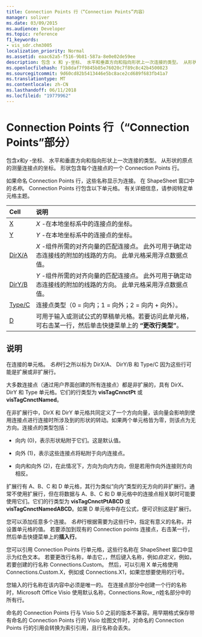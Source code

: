 ```yaml
---
title: Connection Points 行（“Connection Points”内容）
manager: soliver
ms.date: 03/09/2015
ms.audience: Developer
ms.topic: reference
f1_keywords:
- vis_sdr.chm3005
localization_priority: Normal
ms.assetid: eaac62a5-f516-9b81-587a-8e0e02de59ee
description: 包含 x 和 y-坐标、 水平和垂直方向和指向形状上一次连接的类型。 从形状的原点的测量连接点的坐标。 形状包含每个连接点的一个 Connection Points 行。
ms.openlocfilehash: f1b8daf7f9845b85e76020c7f89c8c42b4500823
ms.sourcegitcommit: 9d60cd82b5413446e5bc8ace2cd689f683fb41a7
ms.translationtype: MT
ms.contentlocale: zh-CN
ms.lasthandoff: 06/11/2018
ms.locfileid: "19779962"
---
```

# <a name="connection-points-row-connection-points-section"></a>Connection Points 行（“Connection Points”部分）

包含*x*和*y* -坐标、 水平和垂直方向和指向形状上一次连接的类型。 从形状的原点的测量连接点的坐标。 形状包含每个连接点的一个 Connection Points 行。 
  
如果命名 Connection Points 行，这些名称显示为连接。 在 ShapeSheet 窗口中的*名称*。 Connection Points 行包含以下单元格。 有关详细信息，请参阅特定单元格主题。 
  
|**Cell**|**说明**|
|:-----|:-----|
|[X](x-cell-connection-points-section.md) <br/> |*X* -在本地坐标系中的连接点的坐标。  <br/> |
|[Y](y-cell-connection-points-section.md) <br/> |*Y* -在本地坐标系中的连接点的坐标。  <br/> |
|[DirX/A](dirxa-cell-connection-points-section.md) <br/> |*X* -组件所需的对齐向量的匹配连接点。 此外可用于确定动态连接线的附加的线路的方向。 此单元格采用浮点数据点值。  <br/> |
|[DirY/B](diryb-cell-connection-points-section.md) <br/> |*Y* -组件所需的对齐向量的匹配连接点。 此外可用于确定动态连接线的附加的线路的方向。 此单元格采用浮点数据点值。  <br/> |
|[Type/C](typec-cell-connection-points-section.md) <br/> |连接点类型（0 = 向内；1 = 向外；2 = 向内 + 向外）。  <br/> |
|[D](d-cell-connection-points-section.md) <br/> |可用于输入或测试公式的草稿单元格。若要访问此单元格，可右击某一行，然后单击快捷菜单上的 **“更改行类型”**。<br/> |
   
## <a name="remarks"></a>说明

在连接的单元格。 *名称*行之所以标为 DirX/A、 DirY/B 和 Type/C 因为这些行可能是扩展或非扩展行。 
  
大多数连接点（通过用户界面创建的所有连接点）都是非扩展的，具有 DirX、DirY 和 Type 单元格。它们的行类型为 **visTagCnnctPt** 或 **visTagCnnctNamed**。
  
在非扩展行中，DirX 和 DirY 单元格共同定义了一个方向向量，该向量会影响到使用连接点进行连接时所涉及到的形状的转动。如果两个单元格皆为零，则该点为无方向。连接点的类型包括：
  
- 向内 (0)，表示形状粘附于它们。这是默认值。
    
- 向外 (1)，表示这些连接点将粘附于向内连接点。
    
- 向内和向外 (2)，在此情况下，方向为向内方向，但是若用作向外连接则方向相反。
    
扩展行有 A、B、C 和 D 单元格，其行为类似“向内”类型的无方向的非扩展行。通常不使用扩展行，但在将数据与 A、B、C 和 D 单元格中的连接点相关联时可能要使用它们。它们的行类型为 **visTagCnnctPtABCD** 或 **visTagCnnctNamedABCD**。如果 D 单元格中存在公式，便可识别这是扩展行。 
  
 您可以添加任意多个连接。  *名称*行根据需要为这些行中，指定有意义的名称，并设置单元格的值。 若要添加到现有的 Connection points 连接点，右击某一行，然后单击快捷菜单上的**插入行**。 
  
您可以引用 Connection Points 行单元格，这些行名称在 ShapeSheet 窗口中显示为红色文本。 若要更改行名称，单击它，，然后键入名称，例如*自定义*，例如，若要创建的行名称 Connections.Custom。 然后，可以引用 X 单元格使用 Connections.Custom.X，例如或 Connections.X1，如果您想要使用的行号。 
  
您输入的行名称在该内容中必须是唯一的。 在连接点部分中创建一个行的名称时，Microsoft Office Visio 使用默认名称，Connections.Row_ *n*姓名部分中的所有行。 
  
命名的 Connection Points 行与 Visio 5.0 之前的版本不兼容。用早期格式保存带有命名的 Connection Points 行的 Visio 绘图文件时，对命名的 Connection Points 行的引用会转换为索引引用，且行名称会丢失。
  

